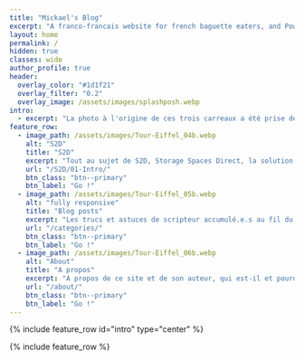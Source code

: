 ```yaml
---
title: "Mickael's Blog"
excerpt: "A franco-francais website for french baguette eaters, and PowerShell lovers."
layout: home
permalink: /
hidden: true
classes: wide
author_profile: true
header:
  overlay_color: "#1d1f21"
  overlay_filter: "0.2"
  overlay_image: /assets/images/splashposh.webp
intro: 
  - excerpt: "La photo à l'origine de ces trois carreaux a été prise depuis les invalides."
feature_row:
  - image_path: /assets/images/Tour-Eiffel_04b.webp
    alt: "S2D"
    title: "S2D"
    excerpt: "Tout au sujet de S2D, Storage Spaces Direct, la solution hyper-convergée on premise de Microsoft."
    url: "/S2D/01-Intro/"
    btn_class: "btn--primary"
    btn_label: "Go !"
  - image_path: /assets/images/Tour-Eiffel_05b.webp
    alt: "fully responsive"
    title: "Blog posts"
    excerpt: "Les trucs et astuces de scripteur accumulé.e.s au fil du temps."
    url: "/categories/"
    btn_class: "btn--primary"
    btn_label: "Go !"
  - image_path: /assets/images/Tour-Eiffel_06b.webp
    alt: "About"
    title: "A propos"
    excerpt: "A propos de ce site et de son auteur, qui est-il et pourquoi il fait tout cela."
    url: "/about/"
    btn_class: "btn--primary"
    btn_label: "Go !"
---
```


{% include feature_row id="intro" type="center" %}

{% include feature_row %}
